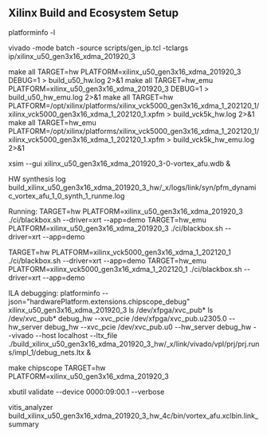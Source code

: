 ## Xilinx Build and Ecosystem Setup

platforminfo -l

vivado -mode batch -source scripts/gen_ip.tcl -tclargs ip/xilinx_u50_gen3x16_xdma_201920_3

make all TARGET=hw PLATFORM=xilinx_u50_gen3x16_xdma_201920_3 DEBUG=1 > build_u50_hw.log 2>&1
make all TARGET=hw_emu PLATFORM=xilinx_u50_gen3x16_xdma_201920_3 DEBUG=1 > build_u50_hw_emu.log 2>&1
make all TARGET=hw PLATFORM=/opt/xilinx/platforms/xilinx_vck5000_gen3x16_xdma_1_202120_1/xilinx_vck5000_gen3x16_xdma_1_202120_1.xpfm > build_vck5k_hw.log 2>&1
make all TARGET=hw_emu PLATFORM=/opt/xilinx/platforms/xilinx_vck5000_gen3x16_xdma_1_202120_1/xilinx_vck5000_gen3x16_xdma_1_202120_1.xpfm > build_vck5k_hw_emu.log 2>&1

xsim --gui xilinx_u50_gen3x16_xdma_201920_3-0-vortex_afu.wdb &

HW synthesis log
build_xilinx_u50_gen3x16_xdma_201920_3_hw/_x/logs/link/syn/pfm_dynamic_vortex_afu_1_0_synth_1_runme.log

Running:
TARGET=hw PLATFORM=xilinx_u50_gen3x16_xdma_201920_3 ./ci/blackbox.sh --driver=xrt --app=demo
TARGET=hw_emu PLATFORM=xilinx_u50_gen3x16_xdma_201920_3 ./ci/blackbox.sh --driver=xrt --app=demo

TARGET=hw PLATFORM=xilinx_vck5000_gen3x16_xdma_1_202120_1 ./ci/blackbox.sh --driver=xrt --app=demo
TARGET=hw_emu PLATFORM=xilinx_vck5000_gen3x16_xdma_1_202120_1 ./ci/blackbox.sh --driver=xrt --app=demo

ILA debugging:
platforminfo --json="hardwarePlatform.extensions.chipscope_debug" xilinx_u50_gen3x16_xdma_201920_3
ls /dev/xfpga/xvc_pub*
ls /dev/xvc_pub*
debug_hw --xvc_pcie /dev/xfpga/xvc_pub.u2305.0 --hw_server
debug_hw --xvc_pcie /dev/xvc_pub.u0 --hw_server
debug_hw --vivado --host localhost --ltx_file ./build_xilinx_u50_gen3x16_xdma_201920_3_hw/_x/link/vivado/vpl/prj/prj.runs/impl_1/debug_nets.ltx &

make chipscope TARGET=hw PLATFORM=xilinx_u50_gen3x16_xdma_201920_3

xbutil validate --device 0000:09:00.1 --verbose

vitis_analyzer build_xilinx_u50_gen3x16_xdma_201920_3_hw_4c/bin/vortex_afu.xclbin.link_summary